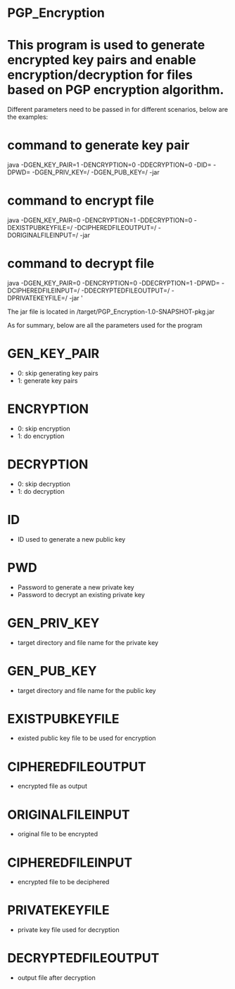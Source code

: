 # PGP_Encryption
# This program is used to generate encrypted key pairs and enable encryption/decryption for files based on PGP encryption algorithm.
Different parameters need to be passed in for different scenarios, below are the examples:
# command to generate key pair
java -DGEN_KEY_PAIR=1 -DENCRYPTION=0 -DDECRYPTION=0 -DID=<ID> -DPWD=<PASSWORD> -DGEN_PRIV_KEY=<directory>/<private key file name> -DGEN_PUB_KEY=<directory>/<public key file name> -jar <jar file name>
# command to encrypt file
java -DGEN_KEY_PAIR=0 -DENCRYPTION=1 -DDECRYPTION=0 -DEXISTPUBKEYFILE=<directory>/<public key file name> -DCIPHEREDFILEOUTPUT=<directory>/<ciphered file name> -DORIGINALFILEINPUT=<directory>/<file to be encrypted> -jar <jar file name>
# command to decrypt file
java -DGEN_KEY_PAIR=0 -DENCRYPTION=0 -DDECRYPTION=1 -DPWD=<private key password> -DCIPHEREDFILEINPUT=<directory>/<file name to be decrypted> -DDECRYPTEDFILEOUTPUT=<directory>/<file name that is decrypted> -DPRIVATEKEYFILE=<directory>/<private key file> -jar <jar file name>'

The jar file is located in /target/PGP_Encryption-1.0-SNAPSHOT-pkg.jar

As for summary, below are all the parameters used for the program
# GEN_KEY_PAIR
  - 0: skip generating key pairs
  - 1: generate key pairs
# ENCRYPTION
  - 0: skip encryption
  - 1: do encryption
# DECRYPTION
  - 0: skip decryption
  - 1: do decryption
# ID
  - ID used to generate a new public key
# PWD
  - Password to generate a new private key
  - Password to decrypt an existing private key
# GEN_PRIV_KEY
  - target directory and file name for the private key
# GEN_PUB_KEY
  - target directory and file name for the public key
# EXISTPUBKEYFILE
  - existed public key file to be used for encryption
# CIPHEREDFILEOUTPUT
  - encrypted file as output
# ORIGINALFILEINPUT
  - original file to be encrypted
# CIPHEREDFILEINPUT
  - encrypted file to be deciphered
# PRIVATEKEYFILE
  - private key file used for decryption
# DECRYPTEDFILEOUTPUT
  - output file after decryption
